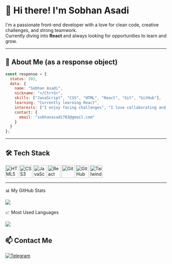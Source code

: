 # 👋 Hi there! I'm Sobhan Asadi

I'm a passionate front-end developer with a love for clean code, creative challenges, and strong teamwork.  
Currently diving into **React** and always looking for opportunities to learn and grow.

---

## 🚀 About Me (as a response object)

```js
const response = {
  status: 202,
  data: {
    name: "Sobhan Asadi",
    nickname: "</Ctr+S>",
    skills: ["JavaScript", "CSS", "HTML", "React", "Git", "GitHub"],
    learning: "Currently learning React",
    interests: ["I enjoy facing challenges", "I love collaborating and working in teams"],
    contact: {
      email: "sobhanasadi703@gmail.com"
    }
  }
};
```

<!-- Line for spacing -->

---

## 🛠️ Tech Stack
<p align="left"> 
  <img align='center' src="https://cdn.jsdelivr.net/gh/devicons/devicon/icons/html5/html5-original.svg" width="40" alt="HTML5"/> 
  <img align='center' src="https://cdn.jsdelivr.net/gh/devicons/devicon/icons/css3/css3-original.svg" width="40" alt="CSS3"/>
  <img align='center' src="https://cdn.jsdelivr.net/gh/devicons/devicon/icons/javascript/javascript-original.svg" width="40" alt="JavaScript"/>
  <img align='center' src="https://cdn.jsdelivr.net/gh/devicons/devicon/icons/react/react-original.svg" width="40" alt="React"/>
  <img align='center' src="https://cdn.jsdelivr.net/gh/devicons/devicon/icons/git/git-original.svg" width="40" alt="Git"/>
  <img align='center' src="https://cdn.jsdelivr.net/gh/devicons/devicon/icons/github/github-original.svg" width="40" alt="GitHub"/>
  <img align='center' src="https://cdn.jsdelivr.net/gh/devicons/devicon/icons/tailwindcss/tailwindcss-original-wordmark.svg" width="40" alt="TailwindCSS"/>
</p>


<!-- Line for spacing -->

---

📊 My GitHub Stats

<img src="https://github-readme-stats.vercel.app/api?username=Sobhan-asadi&show_icons=true&theme=ambient_gradient" />

📈 Most Used Languages

<img src="https://github-readme-stats.vercel.app/api/top-langs/?username=Sobhan-asadi&layout=compact&theme=ambient_gradient" />

## 📫 Contact Me

[![Telegram](https://img.shields.io/badge/Telegram-2CA5E0?style=for-the-badge&logo=telegram&logoColor=white)](https://t.me/YourUsername)
